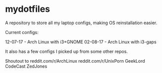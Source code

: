 # mydotfiles

A repository to store all my laptop configs, making OS reinstallation easier.

Current configs:

12-07-17 - Arch Linux with i3+GNOME
02-08-17 - Arch Linux with i3-gaps

It also has a few configs I picked up from some other repos.

Shoutout to
reddit.com/r/ArchLinux
reddit.com/r/UnixPorn
GeekLord
CodeCast
ZedJones
